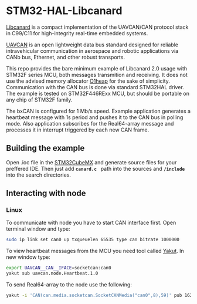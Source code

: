 # STM32-HAL-Libcanard

[Libcanard](https://github.com/UAVCAN/libcanard) is a compact implementation of the UAVCAN/CAN protocol stack in C99/C11 for high-integrity real-time embedded systems.

[UAVCAN](https://uavcan.org) is an open lightweight data bus standard designed for reliable intravehicular communication in aerospace and robotic applications via CANb bus, Ethernet, and other robust transports.

This repo provides the bare minimum example of Libcanard 2.0 usage with STM32F series MCU, both messages transmition and receiving. It does not use the advised memory allocator [O1heap](https://github.com/pavel-kirienko/o1heap) for the sake of simplicity. Communication with the CAN bus is done via standard STM32HAL driver. The example is tested on STM32F446RExx MCU, but should be portable on any chip of STM32F family.

The bxCAN is configured for 1 Mb/s speed. Example application generates a heartbeat message with 1s period and pushes it to the CAN bus in polling mode. Also application subscribes for the Real64-array message and processes it in interrupt triggered by each new CAN frame. 

## Building the example
Open .ioc file in the [STM32CubeMX](https://www.st.com/en/development-tools/stm32cubemx.html) and generate source files for your preffered IDE. Then just add **`canard.c `** path into the sources and  **`/include `** into the search directories. 

## Interacting with node
### Linux
To communicate with node you have to start CAN interface first. Open terminal window and type:
```bash
sudo ip link set can0 up txqueuelen 65535 type can bitrate 1000000
```
To view heartbeat messages from the MCU you need tool called [Yakut](https://github.com/UAVCAN/yakut). In new window type:
```bash
export UAVCAN__CAN__IFACE=socketcan:can0
yakut sub uavcan.node.Heartbeat.1.0
```
To send Real64-array to the node use the following:
```bash
yakut -i 'CAN(can.media.socketcan.SocketCANMedia("can0",8),59)' pub 1620.uavcan.primitive.array.Real64.1.0 'value: [1.1,2.2,3.3,4.4,5.5]'
```
